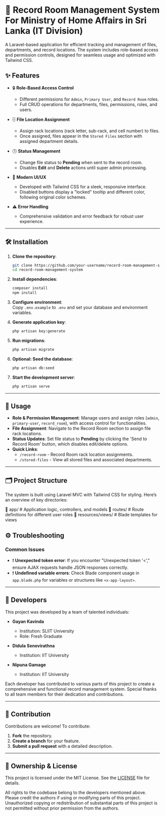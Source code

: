 # 📂 Record Room Management System For Ministry of Home Affairs in Sri Lanka (IT Division)

A Laravel-based application for efficient tracking and management of files, departments, and record locations. The system includes role-based access and permission controls, designed for seamless usage and optimized with Tailwind CSS.

## ✨ Features

- 🔒 **Role-Based Access Control**  
  - Different permissions for `Admin`, `Primary User`, and `Record Room` roles.
  - Full CRUD operations for departments, files, permissions, roles, and users.

- 🗄️ **File Location Assignment**  
  - Assign rack locations (rack letter, sub-rack, and cell number) to files.
  - Once assigned, files appear in the `Stored Files` section with assigned department details.

- 🕒 **Status Management**  
  - Change file status to **Pending** when sent to the record room.
  - Disables **Edit** and **Delete** actions until super admin processing.

- 🎨 **Modern UI/UX**  
  - Developed with Tailwind CSS for a sleek, responsive interface.
  - Disabled buttons display a "locked" tooltip and different color, following original color schemes.

- ⚠️ **Error Handling**  
  - Comprehensive validation and error feedback for robust user experience.

---

## 🛠️ Installation

1. **Clone the repository**:
    ```bash
    git clone https://github.com/your-username/record-room-management-system.git
    cd record-room-management-system
    ```

2. **Install dependencies**:
    ```bash
    composer install
    npm install
    ```

3. **Configure environment**:  
   Copy `.env.example` to `.env` and set your database and environment variables.

4. **Generate application key**:
    ```bash
    php artisan key:generate
    ```

5. **Run migrations**:
    ```bash
    php artisan migrate
    ```

6. **Optional: Seed the database**:
    ```bash
    php artisan db:seed
    ```

7. **Start the development server**:
    ```bash
    php artisan serve
    ```

---

## 🚀 Usage

- **Role & Permission Management**: Manage users and assign roles (`admin`, `primary-user`, `record_room`), with access control for functionalities.
- **File Assignment**: Navigate to the Record Room section to assign file rack locations.
- **Status Updates**: Set file status to **Pending** by clicking the 'Send to Record Room' button, which disables edit/delete options.
- **Quick Links**:
  - `/record-room` - Record Room rack location assignments.
  - `/stored-files` - View all stored files and associated departments.

---

## 🗂️ Project Structure

The system is built using Laravel MVC with Tailwind CSS for styling. Here’s an overview of key directories:

📁 app/ # Application logic, controllers, and models 📁 routes/ # Route definitions for different user roles 📁 resources/views/ # Blade templates for views


## ⚙️ Troubleshooting

### Common Issues

- ❗ **Unexpected token error**: If you encounter "Unexpected token '<'," ensure AJAX requests handle JSON responses correctly.
- ❗ **Undefined variable errors**: Check Blade component usage in `app.blade.php` for variables or structures like `<x-app-layout>`.

---

## 👥 Developers

This project was developed by a team of talented individuals:

- **Gayan Kavinda**  
  - Institution: SLIIT University  
  - Role: Fresh Graduate  

- **Didula Senevirathna**  
  - Institution: IIT University  

- **Nipuna Gamage**  
  - Institution: IIT University  

Each developer has contributed to various parts of this project to create a comprehensive and functional record management system. Special thanks to all team members for their dedication and contributions.

---

## 🤝 Contribution

Contributions are welcome! To contribute:

1. **Fork** the repository.
2. **Create a branch** for your feature.
3. **Submit a pull request** with a detailed description.

---

## 📜 Ownership & License

This project is licensed under the MIT License. See the [LICENSE](LICENSE) file for details.

All rights to the codebase belong to the developers mentioned above. Please credit the authors if using or modifying parts of this project. Unauthorized copying or redistribution of substantial parts of this project is not permitted without prior permission from the authors.
